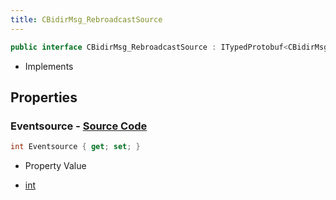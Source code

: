 ```yaml
---
title: CBidirMsg_RebroadcastSource
---
```


```csharp
public interface CBidirMsg_RebroadcastSource : ITypedProtobuf<CBidirMsg_RebroadcastSource>, INativeHandle
```

- Implements

## Properties

### **Eventsource** - [Source Code](https://github.com/swiftly-solution/swiftlys2/blob/main/managed/src/SwiftlyS2.Generated/Protobufs/Interfaces/CBidirMsg_RebroadcastSource.cs#L13)

```csharp
int Eventsource { get; set; }
```

- Property Value

- [int](https://learn.microsoft.com/dotnet/api/system.int32)


